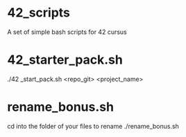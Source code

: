 # 42_scripts
A set of simple bash scripts for 42 cursus

# 42_starter_pack.sh
./42 _start_pack.sh <repo_git> <project_name>

# rename_bonus.sh 
cd into the folder of your files to rename
./rename_bonus.sh
